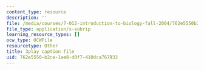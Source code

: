 ```yaml
---
content_type: resource
description: ''
file: /media/courses/7-012-introduction-to-biology-fall-2004/762e5550b2ce1ae8d0f7410dca767933_E2sRItjdLGI.srt
file_type: application/x-subrip
learning_resource_types: []
ocw_type: OCWFile
resourcetype: Other
title: 3play caption file
uid: 762e5550-b2ce-1ae8-d0f7-410dca767933
---
```

